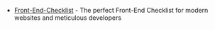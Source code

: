 - [Front-End-Checklist](https://github.com/thedaviddias/Front-End-Checklist) - The perfect Front-End Checklist for modern websites and meticulous developers
